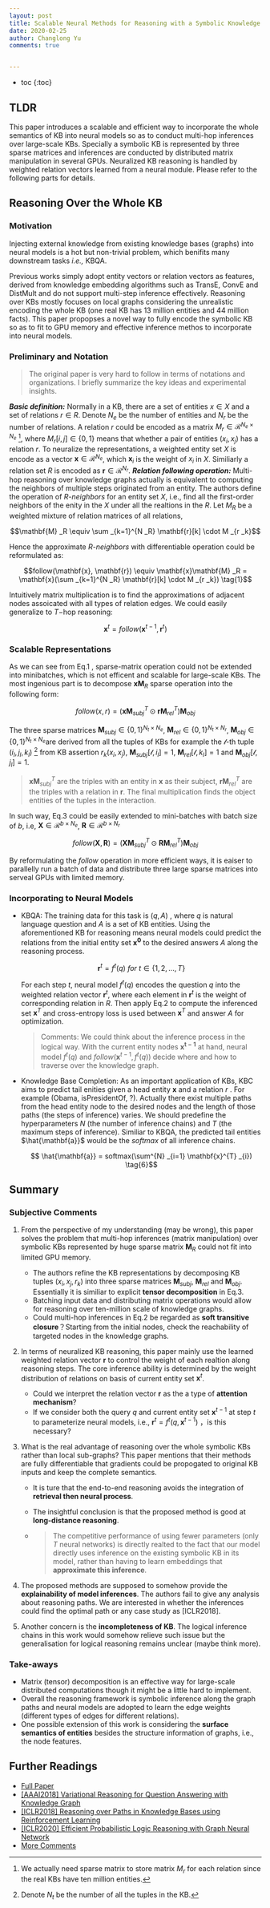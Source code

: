 ```yaml
---
layout: post
title: Scalable Neural Methods for Reasoning with a Symbolic Knowledge Base
date: 2020-02-25
author: Changlong Yu
comments: true


---
```




- toc
{:toc}


## TLDR

This paper introduces a scalable and efficient way to incorporate the whole semantics of KB into neural models so as to conduct multi-hop inferences over large-scale KBs.  Specially a symbolic KB is represented by three sparse matrices and inferences are conducted by distributed matrix manipulation in several GPUs. Neuralized KB reasoning is handled by weighted relation vectors learned from a neural module.  Please refer to the following parts for details.



## Reasoning Over the Whole KB

### Motivation

Injecting external knowledge from existing knowledge bases (graphs) into neural models is a hot but non-trivial problem, which benifits many downstream tasks *i.e.,* KBQA.

Previous works simply adopt entity vectors or relation vectors as features, derived from knowledge embedding algorithms such as TransE,  ConvE and DistMult and do not support multi-step inference effectively. Reasoning over KBs mostly focuses on local graphs considering the unrealistic encoding the whole KB (one real KB has 13 million entities and 44 million facts). This paper propopses a novel way to fully encode the symbolic KB so as to fit to GPU memory and effective inference methos to incorporate into neural models.

### Preliminary and Notation

> The original paper is very hard to follow in terms of  notations and organizations. I briefly summarize the key ideas and experimental insights.

***Basic definition:*** Normally in a KB, there are a set of entities $x \in X$ and a set of relations $r \in R$.  Denote $N _e$ be the number of entities and $N _r$ be the number of relations.  A relation $r$ could be encoded as a matrix $M _r \in \mathcal{R}^{N _e \times N _e}$ [^1], where $M _r[i,j] \in {\lbrace 0,1 \rbrace}$ means that whether a pair of entities $(x _i, x _j)$ has a relation $r$.   To neuralize the representations,  a weighted entity set $X$ is encode as a vector $\mathbf{x} \in \mathcal{R}^{N _e}$, which $\mathbf{x}  _{i}$ is the weight of $x _i$ in $X$. Similiarly a relation set $R$ is encoded as  $\mathbf{r} \in \mathcal{R}^{N _r}$.
***Relation following operation:***  Multi-hop reasoning over knowledge graphs actually is equivalent to computing the neighbors of multiple steps originated from an entity.  The authors define the operation of *R-neighbors* for an entity set $X$,  i.e., find all the first-order neighbors of the enity in the $X$ under all the realtions in the $R$.
Let $M _{R}$ be a weighted mixture of relation matrices of all relations,

$$\mathbf{M} _R \equiv \sum _{k=1}^{N _R} \mathbf{r}[k] \cdot M _{r _k}$$

Hence the approximate *R-neighbors* with differentiable operation could be reformulated as:

$$follow(\mathbf{x}, \mathbf{r}) \equiv \mathbf{x}\mathbf{M} _R = \mathbf{x}(\sum _{k=1}^{N _R} \mathbf{r}[k] \cdot M _{r _k}) \tag{1}$$

Intuitively matrix multiplication is to find the approximations of adjacent nodes assoicated with all types of  relation edges.  We could easily generalize to $T-$hop reasoning:

$$\mathbf{x}^{t} = follow(\mathbf{x}^{t-1}, \mathbf{r}^t) \tag{2}$$

### Scalable Representations

As we can see from Eq.$1$ , sparse-matrix operation could not be extended into minibatches, which is not efficent and scalable for large-scale KBs.  The most ingenious part is to decompose $\mathbf{x}\mathbf{M} _R$ sparse operation into the following form:

$$follow(x,r) = (\mathbf{x} \mathbf{M}^{T} _{subj} \odot \mathbf{r} \mathbf{M}^{T} _{rel}) \mathbf{M} _{obj} \tag{3}$$

The three sparse matrices ${\mathbf{M}} _{subj} \in {\lbrace 0,1 \rbrace}^{N _t \times N _e}$, ${\mathbf{M}} _{rel} \in {\lbrace 0,1 \rbrace}^{N _t \times N _r}$, ${\mathbf{M}} _{obj} \in {\lbrace 0,1 \rbrace}^{N _t \times N _e}$are derived from all the tuples of KBs for example the $\mathcal{l}$-th tuple  $(i _l,j _l,k _l)$ [^2]  from KB assertion $r _k(x _i,x _j)$, ${\mathbf{M}} _{subj}[\mathcal{l}, i _l] =1$,  ${\mathbf{M}} _{rel}[\mathcal{l}, k _l] =1$  and ${\mathbf{M}} _{obj}[\mathcal{l}, j _l] =1$.

> $\mathbf{x} {\mathbf{M}}^{T} _{subj}$ are the triples with an entity in  $\mathbf{x}$ as their subject, $\mathbf{r} {\mathbf{M}}^{T} _{rel}$ are the triples with a relation in $\mathbf{r}$. The final multiplication finds the object entities of the tuples in the interaction.

In such way,  Eq.$3$ could be easily extended to mini-batches with batch size of $b$, i.e,  $\mathbf{X}\in \mathcal{R}^{b \times N _e}$, $\mathbf{R}\in \mathcal{R}^{b \times N _r}$

$$follow(\mathbf{X},\mathbf{R}) = (\mathbf{X}\mathbf{M}^{T} _{subj} \odot \mathbf{R}\mathbf{M}^{T} _{rel}) \mathbf{M} _{obj} \tag{4} $$

By reformulating the *follow* operation in more efficient ways,  it is eaiser to parallelly run a batch of data and distribute three large sparse matrices into serveal GPUs with limited memory.

### Incorporating to Neural Models

- KBQA:  The training data for this task is $(q,A)$ , where $q$ is natural language question and $A$ is a set of KB entities.  Using the aforementioned KB for reasoning means neural models could predict the relations from the initial entity set $\mathbf{x^0}$ to the desired answers $A$ along the reasoning process.

  $$\mathbf{r}^{t} = f^{t}(q) \ for \ t \in \{1, 2, ... ,T\} \tag{5}$$

  For each step $t$,  neural model $f^{t}(q)$ encodes the question $q$ into the weighted relation vector $\mathbf{r}^{t}$, where each element in $\mathbf{r}^{t}$ is the weight of corresponding relation in $R$.  Then apply Eq.$2$ to compute the inferenced set $\mathbf{x}^T$ and cross-entropy loss is used between $\mathbf{x}^{T}$ and answer $A$ for optimization.

  > Comments:  We could think about the inference process in the logical way. With the current entity nodes $\mathbf{x^{t-1}}$ at hand,  neural model $f^{t}(q)$ and $follow(\mathbf{x}^{t-1}, f^{t}(q))$ decide where and how to traverse  over the knowledge graph.

- Knowledge Base Completion:  As an important application of KBs, KBC aims to predict tail enities given a head entity $\mathbf{x}$ and a relation $r$ . For example (Obama, isPresidentOf,  $?$).  Actually there exist multiple paths from the head entity node to the desired nodes and the length of those paths (the steps of inference) varies.  We should predefine the hyperparameters $N$ (the number of inference chains) and $T$ (the maximum steps of inference).  Similiar to KBQA, the predicted tail entities $\hat{\mathbf{a}}$ would be the *softmax* of all inference chains.

  $$ \hat{\mathbf{a}} = softmax(\sum^{N} _{i=1} \mathbf{x}^{T} _{i}) \tag{6}$$



## Summary

### Subjective Comments

1. From the perspective of my understanding (may be wrong),  this paper solves the problem that multi-hop inferences (matrix manipulation) over symbolic KBs represented by huge sparse matrix $\mathbf{M} _R$ could not fit into limited GPU memory.
   - The authors refine the KB representations by decomposing KB tuples $(x _i, x _j, r _k)$ into three sparse matrices ${\mathbf{M}} _{subj}$,  ${\mathbf{M}} _{rel}$ and ${\mathbf{M}} _{obj}$.  Essentially it is similiar to  explicit **tensor decomposition** in Eq.$3$.
   - Batching input data and distributing matrix operations would allow for reasoning over ten-million scale of knowledge graphs.
   - Could multi-hop inferences in Eq.$2$ be regarded as **soft transitive closure**？Starting from the initial nodes, check the reachability of targeted nodes in the knowledge graphs.

2. In terms of neuralized KB reasoning,  this paper mainly use the learned weighted relation vector $\mathbf{r}$ to control the weight of each realtion along reasoning steps. The core inference ability is determined by the weight distribution of relations on basis of current entity set $\mathbf{x}^{t}$.

   - Could we interpret the relation vector $\mathbf{r}$ as the a type of **attention mechanism**?
   - If we consider both the query $q$ and current entity set $\mathbf{x}^{t-1}$ at step $t$ to parameterize neural models, i.e.,   $\mathbf{r}^{t} = f^{t}(q,\mathbf{x}^{t-1})$ ，is this necessary?

3. What is the real advantage of reasoning over the whole symbolic KBs rather than local sub-graphs?  This paper mentions that their methods are fully differentiable that gradients could be propogated to original KB inputs and keep the complete semantics.

   - It is ture that the end-to-end reasoning avoids the integration of **retrieval then neural process**.

   - The insightful conclusion is that the proposed method is good at **long-distance reasoning**.

   - > The competitive performance of using fewer parameters (only $T$ neural networks) is directly realted to the fact that our model directly uses inference on the existing symbolic KB in its model, rather than having to learn embeddings that **approximate this inference**.

4. The proposed methods are supposed to somehow provide the **explainability of model inferences**. The authors fail to give any analysis about reasoning paths. We are interested in whether the inferences could find the optimal path or any case study as [ICLR2018].

5. Another concern is the **incompleteness of KB**. The logical inference chains in this work would somehow relieve such issue but the generalisation for logical reasoning remains unclear (maybe think more).

### Take-aways

- Matrix (tensor) decomposition is an effective way for large-scale distributed computations though it might be a little hard to implement.
- Overall the reasoning framework is symbolic inference along the graph paths and neural models are adopted to learn the edge weights (different types of edges for different relations).
- One possible extension of this work is considering the **surface semantics of entities** besides the structure information of graphs, i.e., the node features.

## Further Readings

- [Full Paper](https://openreview.net/forum?id=BJlguT4YPr)
- [[AAAI2018] Variational Reasoning for Question Answering with Knowledge Graph](https://arxiv.org/abs/1709.04071)
- [[ICLR2018] Reasoning over Paths in Knowledge Bases using Reinforcement Learning](https://openreview.net/pdf?id=Syg-YfWCW)
- [[ICLR2020] Efficient Probabilistic Logic Reasoning with Graph Neural Network](https://arxiv.org/pdf/2001.11850.pdf)
- <a href="{{ page.url }}/demo-comment">More Comments</a>

[^1]: We actually need sparse matrix to store matrix $M _r$ for each relation since the real KBs have ten million entities.
[^2]: Denote $N _t$ be the number of all the tuples in the KB.

